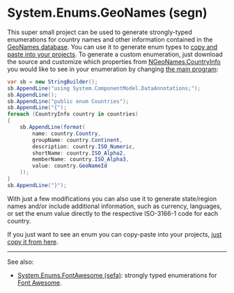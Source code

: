 <h1><b>S</b>ystem.<b>E</b>nums.<b>G</b>eo<b>N</b>ames (segn)</h1>

This super small project can be used to generate strongly-typed enumerations for country names and other information contained in the [GeoNames database](http://www.geonames.org/). You can use it to generate enum types to [copy and paste into your projects](https://github.com/cesarsouza/segn/blob/master/src/Countries.cs). To generate a custom enumeration, just download the source and customize which properties from [NGeoNames.CountryInfo](https://github.com/RobThree/NGeoNames/blob/master/NGeoNames/Entities/CountryInfo.cs) you would like to see in your enumeration by changing [the main program](https://github.com/cesarsouza/segn/blob/d131525cc921deb06d01af06bcc84e519fb96111/src/Program.cs#L27-L36):


```csharp
var sb = new StringBuilder();
sb.AppendLine("using System.ComponentModel.DataAnnotations;");
sb.AppendLine();
sb.AppendLine("public enum Countries");
sb.AppendLine("{");
foreach (CountryInfo country in countries)
{
    sb.AppendLine(format(
        name: country.Country,
        groupName: country.Continent,
        description: country.ISO_Numeric,
        shortName: country.ISO_Alpha2,
        memberName: country.ISO_Alpha3,
        value: country.GeoNameId
    ));
}
sb.AppendLine("}");
```

With just a few modifications you can also use it to generate state/region names and/or include additional information, such as currency, languages, or set the enum value directly to the respective ISO-3166-1 code for each country.

If you just want to see an enum you can copy-paste into your projects, [just copy it from here](https://github.com/cesarsouza/segn/blob/master/src/Countries.cs).

-----

See also:
 - [System.Enums.FontAwesome (sefa)](https://github.com/cesarsouza/sefa): strongly typed enumerations for [Font Awesome](https://fontawesome.com/).
